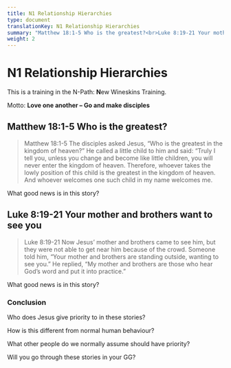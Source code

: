 ```yaml
---
title: N1 Relationship Hierarchies
type: document
translationKey: N1 Relationship Hierarchies
summary: "Matthew 18:1-5 Who is the greatest?<br>Luke 8:19-21 Your mother and brothers want to see you"
weight: 2
---
```

# N1 Relationship Hierarchies

This is a training in the N-Path: **N**ew Wineskins Training.

Motto: **Love one another – Go and make disciples**

## Matthew 18:1-5 Who is the greatest?

>   Matthew 18:1-5 The disciples asked Jesus, “Who is the greatest in the kingdom of heaven?” He called a little child to him and said: “Truly I tell you, unless you change and become like little children, you will never enter the kingdom of heaven. Therefore, whoever takes the lowly position of this child is the greatest in the kingdom of heaven. And whoever welcomes one such child in my name welcomes me.

What good news is in this story?

## Luke 8:19-21 Your mother and brothers want to see you

>   Luke 8:19-21 Now Jesus’ mother and brothers came to see him, but they were not able to get near him because of the crowd. Someone told him, “Your mother and brothers are standing outside, wanting to see you.” He replied, “My mother and brothers are those who hear God’s word and put it into practice.”

What good news is in this story?

### Conclusion

Who does Jesus give priority to in these stories?

How is this different from normal human behaviour?

What other people do we normally assume should have priority?

Will you go through these stories in your GG?

